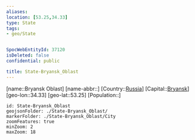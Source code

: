 ```yaml
---
aliases: 
location: [53.25,34.33]
type: State
tags:
- geo/State


SpocWebEntityId: 37120
isDeleted: false
confidential: public

title: State-Bryansk_Oblast
---
```

[name::Bryansk Oblast]
[name-abbr::]
[Country::[Russia](geo/Continent/Europe/Russia.md)]
[Capital::[Bryansk](geo/Continent/Europe/Russia/City/Bryansk.md)]
[geo-lon::34.33]
[geo-lat::53.25]
[Population::]



```leaflet
id: State-Bryansk_Oblast
geojsonFolder: ./State-Bryansk_Oblast/
markerFolder: ./State-Bryansk_Oblast/City
zoomFeatures: true 
minZoom: 2 
maxZoom: 18
```


